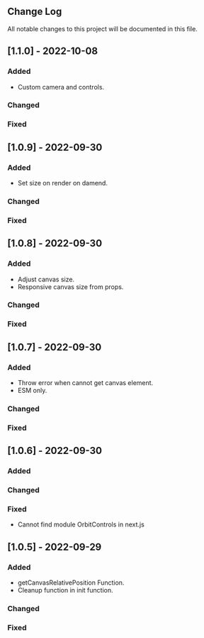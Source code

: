 ## Change Log

All notable changes to this project will be documented in this file.

## [1.1.0] - 2022-10-08

### Added

- Custom camera and controls.

### Changed

### Fixed

## [1.0.9] - 2022-09-30

### Added

- Set size on render on damend.

### Changed

### Fixed

## [1.0.8] - 2022-09-30

### Added

- Adjust canvas size.
- Responsive canvas size from props.

### Changed

### Fixed

## [1.0.7] - 2022-09-30

### Added

- Throw error when cannot get canvas element.
- ESM only.

### Changed

### Fixed

## [1.0.6] - 2022-09-30

### Added

### Changed

### Fixed

- Cannot find module OrbitControls in next.js

## [1.0.5] - 2022-09-29

### Added

- getCanvasRelativePosition Function.
- Cleanup function in init function.

### Changed

### Fixed
